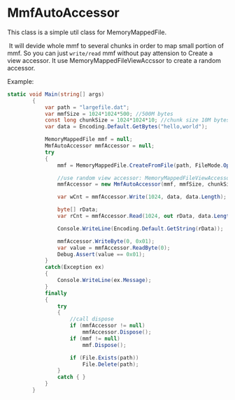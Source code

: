 # MmfAutoAccessor

This class is a simple util class for MemoryMappedFile.



 It will devide whole mmf to several chunks in order to map small portion of mmf. So you can just `write/read` mmf without pay attension to Create a view accessor. It use MemoryMappedFileViewAccssor to create a random accessor.



Example:

```csharp
static void Main(string[] args)
        {
            var path = "largefile.dat";
            var mmfSize = 1024*1024*500; //500M bytes
            const long chunkSize = 1024*1024*10; //chunk size 10M bytes
            var data = Encoding.Default.GetBytes("hello,world");

            MemoryMappedFile mmf = null;
            MmfAutoAccessor mmfAccessor = null;
            try
            {
                mmf = MemoryMappedFile.CreateFromFile(path, FileMode.OpenOrCreate, "mmftest", mmfSize, MemoryMappedFileAccess.ReadWrite);

                //use random view accessor: MemoryMappedFileViewAccessor
                mmfAccessor = new MmfAutoAccessor(mmf, mmfSize, chunkSize);

                var wCnt = mmfAccessor.Write(1024, data, data.Length);

                byte[] rData;
                var rCnt = mmfAccessor.Read(1024, out rData, data.Length);

                Console.WriteLine(Encoding.Default.GetString(rData));

                mmfAccessor.WriteByte(0, 0x01);
                var value = mmfAccessor.ReadByte(0);
                Debug.Assert(value == 0x01);
            }
            catch(Exception ex)
            {
                Console.WriteLine(ex.Message);
            }
            finally
            {
                try
                {
                    //call dispose
                    if (mmfAccessor != null)
                        mmfAccessor.Dispose();
                    if (mmf != null)
                        mmf.Dispose();

                    if (File.Exists(path))
                        File.Delete(path);
                }
                catch { }
            }
        }
```

